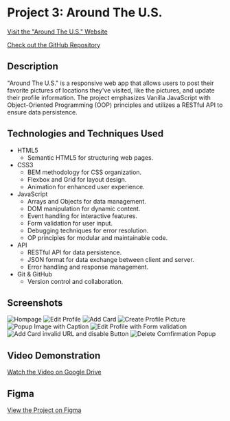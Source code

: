 # Project 3: Around The U.S.

[Visit the "Around The U.S." Website](https://sawsimonlinn.github.io/se_project_aroundtheus/)

[Check out the GitHub Repository](https://github.com/SawSimonLinn/se_project_aroundtheus)

## Description

"Around The U.S." is a responsive web app that allows users to post their favorite pictures of locations they've visited, like the pictures, and update their profile information. The project emphasizes Vanilla JavaScript with Object-Oriented Programming (OOP) principles and utilizes a RESTful API to ensure data persistence.

## Technologies and Techniques Used

- HTML5
  - Semantic HTML5 for structuring web pages.
- CSS3
  - BEM methodology for CSS organization.
  - Flexbox and Grid for layout design.
  - Animation for enhanced user experience.
- JavaScript
  - Arrays and Objects for data management.
  - DOM manipulation for dynamic content.
  - Event handling for interactive features.
  - Form validation for user input.
  - Debugging techniques for error resolution.
  - OP principles for modular and maintainable code.
- API
  - RESTful API for data persistence.
  - JSON format for data exchange between client and server.
  - Error handling and response management.
- Git & GitHub
  - Version control and collaboration.

## Screenshots

![Hompage](./src/images/readme/Screenshot%202024-05-31%20at%2012.51.27 AM.png "Hompage")
![Edit Profile](./src/images/readme/Screenshot%202024-05-31%20at%2012.51.43 AM.png "Edit Profile")
![](./src/images/readme/Screenshot%202024-05-31%20at%2012.51.50 AM.png "Add Card")
![](./src/images/readme/Screenshot%202024-05-31%20at%2012.51.54 AM.png "Create Profile Picture")
![](./src/images/readme/Screenshot%202024-05-31%20at%2012.52.00 AM.png "Popup Image with Caption")
![](./src/images/readme/Screenshot%202024-05-31%20at%2012.52.20 AM.png "Edit Profile with Form validation")
![](./src/images/readme/Screenshot%202024-05-31%20at%2012.52.42 AM.png "Add Card invalid URL and disable Button")
![](./src/images/readme/Screenshot%202024-05-31%20at%2012.52.59 AM.png "Delete Comfirmation Popup")

## Video Demonstration

[Watch the Video on Google Drive](https://drive.google.com/file/d/1CrEJpvGAuLGDMXcB7MrROz7abOmqNbjR/view?usp=drive_link)

## Figma

[View the Project on Figma](https://www.figma.com/file/ii4xxsJ0ghevUOcssTlHZv/Sprint-3%3A-Around-the-US?node-id=0%3A1)

